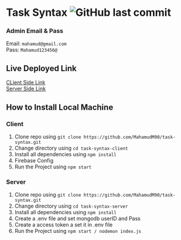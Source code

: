 # Task Syntax ![GitHub last commit](https://img.shields.io/github/last-commit/mahamudm90/task-syntax?color=blue&label=Task%20Syntax%20Project%20Last%20Commit&logo=github&logoColor=blue&style=social)


### Admin Email & Pass
Email: `mahamud@gmail.com` <br>
Pass: `Mahamud123456@`

## Live Deployed Link  
[CLient Side Link](https://task-syntax.web.app) <br>
[Server Side Link](https://task-syntax.vercel.app/)


## How to Install Local Machine

### Client 
1. Clone repo using `git clone https://github.com/MahamudM90/task-syntax.git`
2. Change directory using `cd task-syntax-client`
3. Install all dependencies using `npm install`
4. Firebase Config 
5. Run the Project using `npm start`


### Server
1. Clone repo using `git clone https://github.com/MahamudM90/task-syntax.git`
2. Change directory using `cd task-syntax-server`
3. Install all dependencies using `npm install`
4. Create a .env file and set mongodb userID and Pass
5. Create a access token a set it in .env file 
6. Run the Project using `npm start / nodemon index.js`
